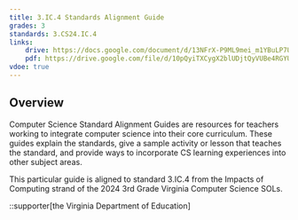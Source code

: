 ```yaml
---
title: 3.IC.4 Standards Alignment Guide
grades: 3
standards: 3.CS24.IC.4
links:
    drive: https://docs.google.com/document/d/13NFrX-P9ML9mei_m1YBuLP7Uy9AROhLtHIIsz9uP2Nc/edit?usp=drive_link
    pdf: https://drive.google.com/file/d/10pQyiTXCygX2blUDjtQyVUBe4RGYU6Qf/view?usp=drive_link
vdoe: true
---
```


## Overview

Computer Science Standard Alignment Guides are resources for teachers working to integrate computer science into their core curriculum. These guides explain the standards, give a sample activity or lesson that teaches the standard, and provide ways to incorporate CS learning experiences into other subject areas.

This particular guide is aligned to standard 3.IC.4 from the Impacts of Computing strand of the 2024 3rd Grade Virginia Computer Science SOLs.

::supporter[the Virginia Department of Education]